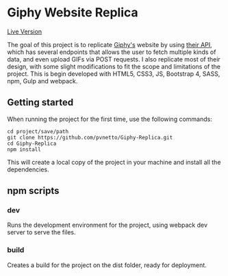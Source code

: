 # Giphy Website Replica

[Live Version](https://giphy-clone-js.herokuapp.com/index.html)

The goal of this project is to replicate [Giphy's](https://developers.giphy.com/docs/api) website by using [their API](https://developers.giphy.com/docs/api), which has several endpoints that allows the user to fetch multiple kinds of data, and even upload GIFs via POST requests. I also replicate most of their design, with some slight modifications to fit the scope and limitations of the project. This is begin developed with HTML5, CSS3, JS, Bootstrap 4, SASS, npm, Gulp and webpack.


## Getting started

When running the project for the first time, use the following commands:

```
cd project/save/path
git clone https://github.com/pvnetto/Giphy-Replica.git
cd Giphy-Replica
npm install
```

This will create a local copy of the project in your machine and install all the dependencies.

## npm scripts

### dev
Runs the development environment for the project, using webpack dev server to serve the files.

### build
Creates a build for the project on the dist folder, ready for deployment.
